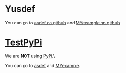 # Yusdef
You can go to [asdef on github](https://github.com/ManzhouYang/asdef) and [MYexample on github](https://github.com/MandiYang/MYexample).
# [TestPyPi](https://test.pypi.org)
We are __NOT__ using [PyPi](https://pypi.org).\

You can go to [asdef](https://test.pypi.org/project/asdef-manzhou.yang/) and [MYexample](https://test.pypi.org/project/MYexample/).

